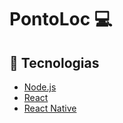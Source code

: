 # PontoLoc 💻

## :rocket: Tecnologias

- [Node.js](https://nodejs.org/en/)
- [React](https://reactjs.org/)
- [React Native](https://facebook.github.io/react-native/)
